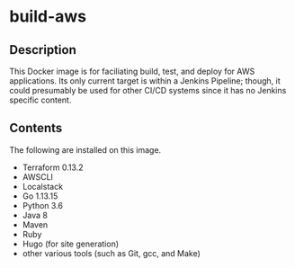 # build-aws

## Description

This Docker image is for faciliating build, test, and deploy for AWS applications.  Its only current target is within a Jenkins Pipeline; though, it could presumably be used for other CI/CD systems since it has no Jenkins specific content.

## Contents

The following are installed on this image.

- Terraform 0.13.2
- AWSCLI
- Localstack
- Go 1.13.15
- Python 3.6
- Java 8
- Maven
- Ruby
- Hugo (for site generation)
- other various tools (such as Git, gcc, and Make)
